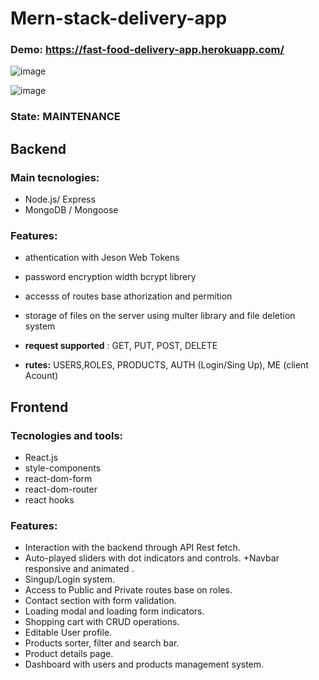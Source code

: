 


# Mern-stack-delivery-app

### Demo: https://fast-food-delivery-app.herokuapp.com/

 ![image](https://drive.google.com/uc?export=view&id=1ZejNCwfLN3uflqsjPZdqFWGXU-S3vboS)
 
 ![image](https://drive.google.com/uc?export=view&id=1deChmB_NGZgpBxa2KCGHLY_ZQD3Kj8NL)

### State: MAINTENANCE
## Backend

### Main tecnologies:

+ Node.js/ Express  
+ MongoDB / Mongoose  


### Features:

+ athentication with Jeson Web Tokens  

+ password encryption width bcrypt librery  

+ accesss of routes base athorization and permition  

+ storage of files on the server using multer library and file deletion system  

+ **request supported** : GET, PUT, POST, DELETE  

+ **rutes:** USERS,ROLES, PRODUCTS, AUTH (Login/Sing Up), ME (client Acount)  

## Frontend

### Tecnologies and tools:

+ React.js 
+ style-components
+ react-dom-form
+ react-dom-router
+ react hooks 

### Features:
+ Interaction  with  the backend through API Rest fetch.
+ Auto-played sliders with dot indicators and controls.
+Navbar  responsive and animated .
+ Singup/Login system.
+ Access to Public and Private routes base on roles.
+ Contact section with form validation.
+ Loading modal and loading form indicators.
+ Shopping cart with CRUD operations.
+ Editable User profile. 
+ Products sorter, filter and search bar.
+ Product details page.
+ Dashboard with users and products management system. 

